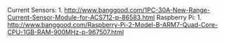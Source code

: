 Current Sensors:
	1. 	http://www.banggood.com/1PC-30A-New-Range-Current-Sensor-Module-for-ACS712-p-86583.html
Raspberry Pi:
  	1.  	http://www.banggood.com/Raspberry-Pi-2-Model-B-ARM7-Quad-Core-CPU-1GB-RAM-900MHz-p-967507.html
  

